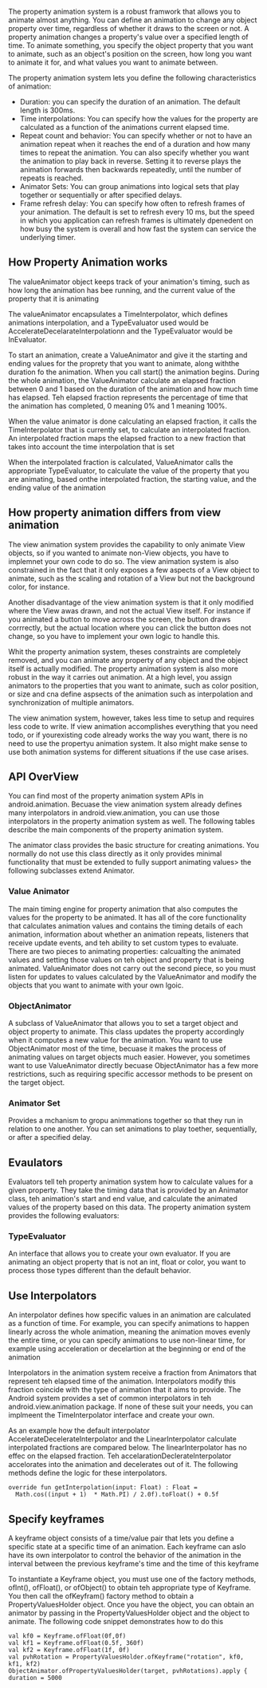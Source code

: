 The property animation system is a robust framwork that allows you to animate almost anything. You can define an animation to change any object property over time, regardless of whether it draws to the screen or not. A property animation changes a property's value over a specified length of time. To animate something, you specify the object property that you want to animate, such as an object's position on the screen, how long you want to animate it for, and what values you want to animate between.

The property animation system lets you define the following characteristics of animation:
- Duration: you can specify the duration of an animation. The default length is 300ms.
- Time interpolations: You can specify how the values for the property are calculated as a function of the animations current elapsed time.
- Repeat count and behavior: You can specify whether or not to have an animation repeat when it reaches the end of a duration and how many times to repeat the animation. You can also specify whether you want the animation to play back in reverse. Setting it to reverse plays the animation forwards then backwards repeatedly, until the number of repeats is reached. 
- Animator Sets: You can group animations into logical sets that play together or sequentially  or after specified delays.
- Frame refresh delay: You can specify how often to refresh frames of your animation. The default is set to refresh every 10 ms, but the speed in which you application can refresh frames is ultimately dpenedent on how busy the system is overall and how fast the system can service the underlying timer. 

## How Property Animation works
The valueAnimator object keeps track of your animation's timing, such as how long the animation has bee running, and the current value of the property that it is animating

The valueAnimator encapsulates a TimeInterpolator, which defines animations interpolation, and a TypeEvaluator used would be AccelerateDecelarateInterpolationn and the TypeEvaluator would be InEvaluator.

To start an animation, create a ValueAnimator and give it the starting and ending values for the proprety that you want to animate, along withthe duration fo the animation. When you call start() the animation begins. During the whole animation, the ValueAnimator calculate an elapsed fraction between 0 and 1 based on the duration of the animation and how much time has elapsed. Teh elapsed fraction represents the percentage of time that the animation has completed, 0 meaning 0% and 1 meaning 100%. 

When the value animator is done calculating an elapsed fraction, it calls the TimeInterpolator that is currently set, to calculate an interpolated fraction. An interpolated fraction maps the elapsed fraction to a new fraction that takes into account the time interpolation that is set

When the interpolated fraction is calculated, ValueAnimator calls the appropriate TypeEvaluator, to calculate the value of the property that you are animating, based onthe interpolated fraction, the starting value, and the ending value of the animation 


## How property animation differs from view animation
The view animation system provides the capability to only animate View objects, so if you wanted to animate non-View objects, you have to implemnet your own code to do so. The view animation system is also constrained in the fact that it only exposes a few aspects of a View object to animate, such as the scaling and rotation of a View but not the background color, for instance.  

Another disadvantage of the view animation system is that it only modified where the View awas drawn, and not the actual View itself. For instance if you animated a button to move across the screen, the button draws corrrectly, but the actual location where you can click the button does not change, so you have to implement your own logic to handle this. 

Whit the property animation system, theses constraints are completely removed, and you can animate any property of any object and the object itself is actually modified. The property animation system is also more robust in the way it carries out animation. At a high level, you assign animators to the properties that you want to animate, such as color position, or size and cna define aspsects of the animation such as interpolation and synchronization of multiple animators. 

The view animation system, however, takes less time to setup and requires less code to write. If view animation accomplishes everything that you need todo, or if yourexisting code already works the way you want, there is no need to use the propertyu animation system. It also might make sense to use both animation systems for different situations if the use case arises.

## API OverView
You can find most of the property animation system APIs in android.animation. Becuase the view animation system already defines many interpolators in android.view.animation, you can use those interpolators in the property animation system as well. The following tables describe the main components of the property animation system. 

The animator class provides the basic structure for creating animations. You normally do not use this class directly as it only provides minimal functionality that must be extended to fully support animating values> the following subclasses extend Animator. 

### Value Animator
The main timing engine for property animation that also computes the values for the property to be animated. It has all of the core functionality that calculates animation values and contains the timing details of each animation, information about whether an animation repeats, listeners that receive update events, and teh ability to set custom types to evaluate. There are two pieces to animating properties: calcualting the animated values and setting those values on teh object and property that is being animated. ValueAnimator does not carry out the second piece, so you must listen for updates to values calculated by the ValueAnimator and modify the objects that you want to animate with your own lgoic. 

### ObjectAnimator
A subclass of ValueAnimator that allows you to set a target object and object property to animate. This class updates the property accordingly when it computes a new value for the animation. You want to use ObjectAnimator most of the time, becuase it makes the process of animating values on target objects much easier. However, you sometimes want to use ValueAnimator directly becuase ObjectAnimator has a few more restrictions, such as requiring specific accessor methods to be present on the target object.

### Animator Set
Provides a mchanism to gropu animmations together so that they run in relation to one another. You can set animations to play toether, sequentially, or after a specified delay. 


## Evaulators
Evaluators tell teh property animation system how to calculate values for a given property. They take the timing data that is provided by an Animator class, teh animation's start and end value, and calculate the animated values of the property based on this data. The property animation system provides the following evaluators: 

### TypeEvaluator
An interface that allows you to create your own evaluator. If you are animating an object property that is not an int, float or color, you want to process those types different than the default behavior. 


## Use Interpolators 
An interpolator  defines how specific values in an animation are calculated as a function of time. For example, you can specify animations to happen linearly across the whole animation, meaning the animation moves evenly the entire time, or you can specify animations to use non-linear time, for example using acceleration or decelartion at the beginning or end of the animation

Interpolators in the animation system receive a fraction from Animators that represent teh elapsed time of the animation. Interpolators modify this fraction coincide with the type of animation that it aims to provide. The Android system provides a set of common interpolators in teh android.view.animation package. If none of these suit your needs, you can implmeent the TimeInterpolator interface and create your own. 

As an example how the default interpolator AccelerateDecelerateInterpolator and the LinearInterpolator calculate interpolated fractions are compared below. The linearInterpolator has no effec on the elapsed fraction. Teh accelarationDeclerateInterpolator accelorates into the animation and decelerates out of it. The following methods define the logic for these interpolators. 

```
override fun getInterpolation(input: Float) : Float = 
  Math.cos((input + 1)  * Math.PI) / 2.0f).toFloat() + 0.5f
``` 
  ## Specify keyframes
  A keyframe object consists of a time/value pair that lets you define a specific state at a specific time of an animation. Each keyframe can aslo have its own interpolator to control the behavior of the animation in the interval between the previous keyframe's time and the time of this keyframe
  
  To instantiate a Keyframe object, you must use one of the factory methods, ofInt(), ofFloat(), or ofObject() to obtain teh appropriate type of Keyframe. You then call the ofKeyfram() factory method to obtain a PropertyValuesHolder object. Once you have the object, you can obtain an animator by passing in the PropertyValuesHolder object and the object to animate. The following code snippet demonstrates how to do this
  
```
val kf0 = Keyframe.ofFloat(0f,0f)
val kf1 = Keyframe.ofFloat(0.5f, 360f)
val kf2 = Keyframe.ofFloat(1f, 0f)
val pvhRotation = PropertyValuesHolder.ofKeyframe("rotation", kf0, kf1, kf2)
ObjectAnimator.ofPropertyValuesHolder(target, pvhRotations).apply {
duration = 5000
```
